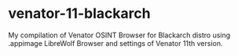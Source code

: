 # venator-11-blackarch
My compilation of Venator OSINT Browser for Blackarch distro using .appimage LibreWolf Browser and  settings of Venator 11th version.
